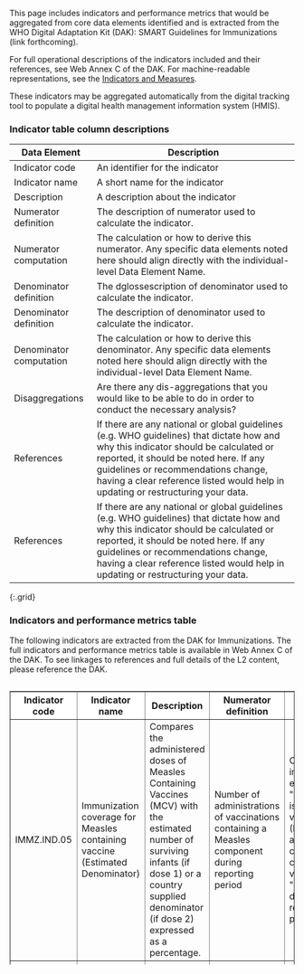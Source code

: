 This page includes indicators and performance metrics that would be aggregated from core data elements identified and is extracted from the WHO Digital Adaptation Kit (DAK): SMART Guidelines for Immunizations (link forthcoming). 

For full operational descriptions of the indicators included and their references, see Web Annex C of the DAK. 
For machine-readable representations, see the <a href="indicators-measures.html">Indicators and Measures</a>. 

These indicators may be aggregated automatically from the digital tracking tool to populate a digital health management information system (HMIS). 

### Indicator table column descriptions

| Data Element | Description |
|----|----|
|Indicator code|An identifier for the indicator|
|Indicator name|A short name for the indicator|
|Description|A description about the indicator|
|Numerator definition|The description of numerator used to calculate the indicator.|
|Numerator computation|The calculation or how to derive this numerator. Any specific data elements noted here should align directly with the individual-level Data Element Name.|
|Denominator definition|The dglossescription of denominator used to calculate the indicator.|
|Denominator definition|The description of denominator used to calculate the indicator.|
|Denominator computation|The calculation or how to derive this denominator. Any specific data elements noted here should align directly with the individual-level Data Element Name.|
|Disaggregations|Are there any dis-aggregations that you would like to be able to do in order to conduct the necessary analysis?|
|References|If there are any national or global guidelines (e.g. WHO guidelines) that dictate how and why this indicator should be calculated or reported, it should be noted here. If any guidelines or recommendations change, having a clear reference listed would help in updating or restructuring your data.|				
|References|If there are any national or global guidelines (e.g. WHO guidelines) that dictate how and why this indicator should be calculated or reported, it should be noted here. If any guidelines or recommendations change, having a clear reference listed would help in updating or restructuring your data.|
{:.grid}

### Indicators and performance metrics table
The following indicators are extracted from the DAK for Immunizations. The full indicators and performance metrics table is available in Web Annex C of the DAK. To see linkages to references and full details of the L2 content, please reference the DAK. 

<div style=" width: 100%; height: 500px; overflow: scroll;">

  <table border="1" class="dataframe table table-striped table-bordered">
    <thead style="position: sticky;top: 0;z-index: 100;background-color: white;">
        <tr>
          <th>Indicator code</th>
          <th>Indicator name</th>
          <th>Description</th>
          <th>Numerator definition</th>
          <th>Numerator computation</th>
          <th>Denominator definition</th>
          <th>Denominator computation</th>
          <th>Disaggregation</th>
        </tr>
      </thead>
    <tbody>
      <tr>
        <td>IMMZ.IND.05</td>
        <td>Immunization coverage for Measles containing vaccine (Estimated Denominator)</td>
        <td>Compares the administered doses of Measles Containing Vaccines (MCV) with the estimated number of surviving infants (if dose 1) or a country supplied denominator (if dose 2) expressed as a percentage.</td>
        <td>Number of administrations of vaccinations containing a Measles component during reporting period</td>
        <td>COUNT immunization events WHERE "vaccine code" is a Measles vaccine (IMMZ.Z1.DE9) and "status code" = completed and vaccine "administration date" during reporting period</td>
        <td>Estimated number of surviving infants (for dose 1) and country supplied denominator for dose sequence 2 (see comments)</td>
        <td>PARAMETER number of surviving infants (if Dose Sequence = 1) or PARAMETER of country supplied denominator (if Dose Sequence = 2)</td>
        <td>Dose Sequence - 1, 2; Age Group - &lt; 1 year or &gt; 1 year; Administrative Area; Sex</td>
      </tr>
      <tr>
        <td>IMMZ.IND.40</td>
        <td>Immunization coverage for Measles containing vaccine (Computed Denominator)</td>
        <td>Compares the administered doses of measles containing vaccines with the number of registered surviving infants.</td>
        <td>Number of patient administered a Measles component vaccine during the reporting period.</td>
        <td>COUNT patients WHERE age &lt; 12 months AND not deceased5-----AND EXISTS (immunization event WHERE "vaccine code" is a Measles vaccine (IMMZ.Z1.DE9) and "status code" = complete AND vaccine "administration date" during reporting period)</td>
        <td>Number of registered, surviving infants.</td>
        <td>COUNT patients WHERE age &lt; 12 months AND not deceased5</td>
        <td>Dose Sequence - 1, 2; Age Group - &lt; 1 year or &gt; 1 year; Administrative Area; Sex</td>
      </tr>
    </tbody>
  </table>
</div>
